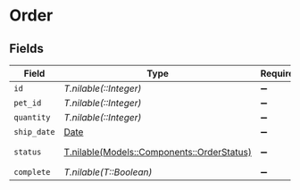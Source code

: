 # Order


## Fields

| Field                                                                            | Type                                                                             | Required                                                                         | Description                                                                      |
| -------------------------------------------------------------------------------- | -------------------------------------------------------------------------------- | -------------------------------------------------------------------------------- | -------------------------------------------------------------------------------- |
| `id`                                                                             | *T.nilable(::Integer)*                                                           | :heavy_minus_sign:                                                               | N/A                                                                              |
| `pet_id`                                                                         | *T.nilable(::Integer)*                                                           | :heavy_minus_sign:                                                               | N/A                                                                              |
| `quantity`                                                                       | *T.nilable(::Integer)*                                                           | :heavy_minus_sign:                                                               | N/A                                                                              |
| `ship_date`                                                                      | [Date](https://ruby-doc.org/stdlib-2.6.1/libdoc/date/rdoc/Date.html)             | :heavy_minus_sign:                                                               | N/A                                                                              |
| `status`                                                                         | [T.nilable(Models::Components::OrderStatus)](../../models/shared/orderstatus.md) | :heavy_minus_sign:                                                               | Order Status                                                                     |
| `complete`                                                                       | *T.nilable(T::Boolean)*                                                          | :heavy_minus_sign:                                                               | N/A                                                                              |